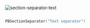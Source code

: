 ![section-separator-text](https://github.com/powerhome/playbook/assets/92755007/4b481a7d-d001-43b6-b779-cfdc6fffc15f)

```swift

PBSectionSeparator("Text separator")

```
